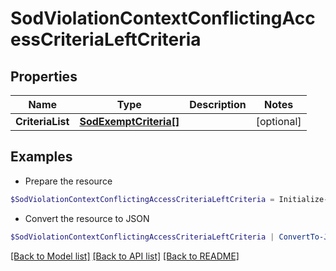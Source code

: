 # SodViolationContextConflictingAccessCriteriaLeftCriteria
## Properties

Name | Type | Description | Notes
------------ | ------------- | ------------- | -------------
**CriteriaList** | [**SodExemptCriteria[]**](SodExemptCriteria.md) |  | [optional] 

## Examples

- Prepare the resource
```powershell
$SodViolationContextConflictingAccessCriteriaLeftCriteria = Initialize-Tm.V3SodViolationContextConflictingAccessCriteriaLeftCriteria  -CriteriaList null
```

- Convert the resource to JSON
```powershell
$SodViolationContextConflictingAccessCriteriaLeftCriteria | ConvertTo-JSON
```

[[Back to Model list]](../README.md#documentation-for-models) [[Back to API list]](../README.md#documentation-for-api-endpoints) [[Back to README]](../README.md)

